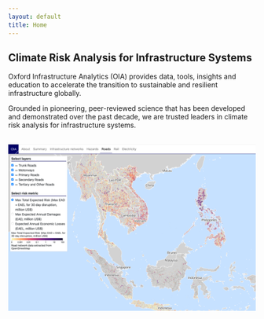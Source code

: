 ```yaml
---
layout: default
title: Home
---
```


## Climate Risk Analysis for Infrastructure Systems

Oxford Infrastructure Analytics (OIA) provides data, tools, insights and education
to accelerate the transition to sustainable and resilient infrastructure globally. 

Grounded in pioneering, peer-reviewed science that has been developed and
demonstrated over the past decade, we are trusted leaders in climate risk analysis
for infrastructure systems.

<br>
<img src="/assets/img/OIA_Platform2.png" alt="OIA risk and adaptation platform">
